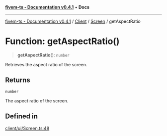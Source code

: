 [**fivem-ts - Documentation v0.4.1**](../../../../../README.md) • **Docs**

***

[fivem-ts - Documentation v0.4.1](../../../../../README.md) / [Client](../../../README.md) / [Screen](../README.md) / getAspectRatio

# Function: getAspectRatio()

> **getAspectRatio**(): `number`

Retrieves the aspect ratio of the screen.

## Returns

`number`

The aspect ratio of the screen.

## Defined in

[client/ui/Screen.ts:48](https://github.com/Purpose-Dev/fivem-ts/blob/main/src/client/ui/Screen.ts#L48)
